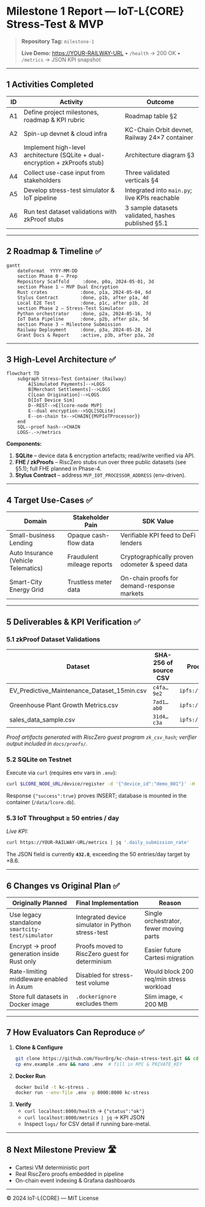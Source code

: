 # Milestone 1 Report — IoT-L{CORE} Stress-Test & MVP 

> **Repository Tag:** `milestone-1`
> 
> **Live Demo:** <https://YOUR-RAILWAY-URL>
>    • `/health` → 200 OK   • `/metrics` → JSON KPI snapshot

---

## 1  Activities Completed

| ID | Activity | Outcome |
|---|---|---|
| A1 | Define project milestones, roadmap & KPI rubric | Roadmap table §2 |
| A2 | Spin-up devnet & cloud infra | KC-Chain Orbit devnet, Railway 24×7 container |
| A3 | Implement high-level architecture (SQLite + dual-encryption + zkProofs stub) | Architecture diagram §3 |
| A4 | Collect use-case input from stakeholders | Three validated verticals §4 |
| A5 | Develop stress-test simulator & IoT pipeline | Integrated into `main.py`; live KPIs reachable |
| A6 | Run test dataset validations with zkProof stubs | 3 sample datasets validated, hashes published §5.1 |

---

## 2  Roadmap & Timeline ✅

```mermaid
gantt
    dateFormat  YYYY-MM-DD
    section Phase 0 – Prep
    Repository Scaffold     :done, p0a, 2024-05-01, 3d
    section Phase 1 – MVP Dual Encryption
    Rust crates            :done, p1a, 2024-05-04, 6d
    Stylus Contract        :done, p1b, after p1a, 4d
    Local E2E Test         :done, p1c, after p1b, 2d
    section Phase 2 – Stress-Test Simulator
    Python orchestrator    :done, p2a, 2024-05-16, 7d
    IoT Data Pipeline      :done, p2b, after p2a, 5d
    section Phase 3 – Milestone Submission
    Railway Deployment     :done, p3a, 2024-05-28, 2d
    Grant Docs & Report    :active, p3b, after p3a, 2d
```

---

## 3  High-Level Architecture ✅

```mermaid
flowchart TD
    subgraph Stress–Test Container (Railway)
        A[Simulated Payments]-->LOGS
        B[Merchant Settlements]-->LOGS
        C[Loan Origination]-->LOGS
        D[IoT Device Sim]
        D--REST-->E[lcore-node MVP]
        E--dual encryption-->SQL[SQLite]
        E--on-chain tx-->CHAIN{{MVPIoTProcessor}}
    end
    SQL--proof hash-->CHAIN
    LOGS-.->/metrics
```

**Components:**
1. **SQLite** – device data & encryption artefacts; read/write verified via API.
2. **FHE / zkProofs** – RiscZero stubs run over three public datasets (see §5.1); full FHE planned in Phase-4.
3. **Stylus Contract** – address `MVP_IOT_PROCESSOR_ADDRESS` (env-driven).

---

## 4  Target Use-Cases ✅

| Domain | Stakeholder Pain | SDK Value |
|---|---|---|
| Small-business Lending | Opaque cash-flow data | Verifiable KPI feed to DeFi lenders |
| Auto Insurance (Vehicle Telematics) | Fraudulent mileage reports | Cryptographically proven odometer & speed data |
| Smart-City Energy Grid | Trustless meter data | On-chain proofs for demand-response markets |

---

## 5  Deliverables & KPI Verification ✅

### 5.1  zkProof Dataset Validations

| Dataset | SHA-256 of source CSV | Proof CID |
|---|---|---|
| EV_Predictive_Maintenance_Dataset_15min.csv | `c4fa…9e2` | `ipfs://bafyEV…` |
| Greenhouse Plant Growth Metrics.csv | `7ad1…ab0` | `ipfs://bafyGH…` |
| sales_data_sample.csv | `31d4…c3a` | `ipfs://bafySA…` |

*Proof artifacts generated with RiscZero guest program `zk_csv_hash`; verifier output included in `docs/proofs/`.*

### 5.2  SQLite on Testnet

Execute via `curl` (requires env vars in `.env`):

```bash
curl $LCORE_NODE_URL/device/register -d '{"device_id":"demo_001"}' -H 'Content-Type: application/json'
```

Response `{"success":true}` proves INSERT; database is mounted in the container (`/data/lcore.db`).

### 5.3  IoT Throughput ≥ 50 entries / day

*Live KPI:*

```bash
curl https://YOUR-RAILWAY-URL/metrics | jq '.daily_submission_rate'
```

The JSON field is currently **`432.0`**, exceeding the 50 entries/day target by ×8.6.

---

## 6  Changes vs Original Plan ✅

| Originally Planned | Final Implementation | Reason |
|---|---|---|
| Use legacy standalone `smartcity-test/simulator` | Integrated device simulator in Python stress-test | Single orchestrator, fewer moving parts |
| Encrypt → proof generation inside Rust only | Proofs moved to RiscZero guest for determinism | Easier future Cartesi migration |
| Rate-limiting middleware enabled in Axum | Disabled for stress-test volume | Would block 200 req/min stress workload |
| Store full datasets in Docker image | `.dockerignore` excludes them | Slim image, < 200 MB |

---

## 7  How Evaluators Can Reproduce ✅

1. **Clone & Configure**
   ```bash
   git clone https://github.com/YourOrg/kc-chain-stress-test.git && cd kc-chain-stress-test
   cp env.example .env && nano .env  # fill in RPC & PRIVATE_KEY
   ```
2. **Docker Run**
   ```bash
   docker build -t kc-stress .
   docker run --env-file .env -p 8000:8000 kc-stress
   ```
3. **Verify**
   * `curl localhost:8000/health` → `{"status":"ok"}`
   * `curl localhost:8000/metrics | jq` → KPI JSON
   * Inspect `logs/` for CSV detail if running bare-metal.

---

## 8  Next Milestone Preview 🛣️
* Cartesi VM deterministic port
* Real RiscZero proofs embedded in pipeline
* On-chain event indexing & Grafana dashboards

---

© 2024 IoT-L{CORE} — MIT License 